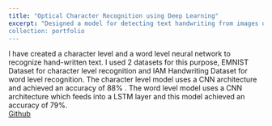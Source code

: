 ```yaml
---
title: "Optical Character Recognition using Deep Learning"
excerpt: "Designed a model for detecting text handwriting from images of texts. Worked in keras using Convolutional Neural Networks(CNN) and Long Short Term Memory(LSTM) cells. <br/> [Github](https://github.com/vatsalg29/Optical-Character-Recognition-using-Deep-Learning) <br/><img src='/images/ocrpicss.jpg' width="100" height="100" >
collection: portfolio
---
```


I have created a character level and a word level neural network to recognize hand-written text. I used 2
datasets for this purpose, EMNIST Dataset for character level recognition and IAM Handwriting
Dataset for word level recognition. The character level model uses a CNN architecture and achieved
an accuracy of 88% . The word level model uses a CNN architecture which feeds into a LSTM layer
and this model achieved an accuracy of 79%. <br/>
[Github](https://github.com/vatsalg29/Optical-Character-Recognition-using-Deep-Learning)
